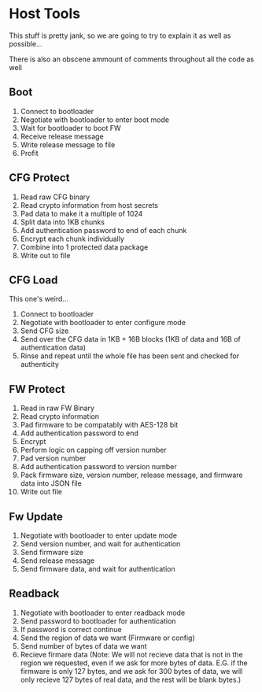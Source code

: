 # Host Tools
This stuff is pretty jank, so we are going to try to explain it as well as possible...

There is also an obscene ammount of comments throughout all the code as well

## Boot
1. Connect to bootloader
2. Negotiate with bootloader to enter boot mode
3. Wait for bootloader to boot FW
4. Receive release message
5. Write release message to file
6. Profit

## CFG Protect
1. Read raw CFG binary
2. Read crypto information from host secrets
3. Pad data to make it a multiple of 1024
4. Split data into 1KB chunks
5. Add authentication password to end of each chunk
6. Encrypt each chunk individually
7. Combine into 1 protected data package
8. Write out to file

## CFG Load
This one's weird...

1. Connect to bootloader
2. Negotiate with bootloader to enter configure mode
3. Send CFG size
4. Send over the CFG data in 1KB + 16B blocks (1KB of data and 16B of authentication data)
5. Rinse and repeat until the whole file has been sent and checked for authenticity

## FW Protect
1. Read in raw FW Binary
2. Read crypto information
3. Pad firmware to be compatably with AES-128 bit
4. Add authentication password to end
5. Encrypt
6. Perform logic on capping off version number
7. Pad version number
8. Add authentication password to version number
9. Pack firmware size, version number, release message, and firmware data into JSON file
10. Write out file

## Fw Update
1. Negotiate with bootloader to enter update mode
2. Send version number, and wait for authentication
3. Send firmware size
4. Send release message
5. Send firmware data, and wait for authentication

## Readback
1. Negotiate with bootloader to enter readback mode
2. Send password to bootloader for authentication
3. If password is correct continue
4. Send the region of data we want (Firmware or config)
5. Send number of bytes of data we want
6. Recieve firmare data (Note: We will not recieve data that is not in the region we requested, even if we ask for more bytes of data. E.G. if the firmware is only 127 bytes, and we ask for 300 bytes of data, we will only recieve 127 bytes of real data, and the rest will be blank bytes.)